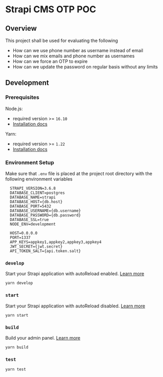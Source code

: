 # Strapi CMS OTP POC

## Overview
This project shall be used for evaluating the following

- How can we use phone number as username instead of email
- How can we mix emails and phone number as usernames
- How can we force an OTP to expire
- How can we update the password on regular basis without any limits

## Development

### Prerequisites
Node.js:
- required version >= `16.10`
- [Installation docs](https://yarnpkg.com/getting-started/install)

Yarn:
- required version >= `1.22`
- [Installation docs](https://nodejs.org/en/)

### Environment Setup

Make sure that `.env` file is placed at the project root directory with the following environment variables
```
  STRAPI_VERSION=3.6.8
  DATABASE_CLIENT=postgres
  DATABASE_NAME=strapi
  DATABASE_HOST={db.host}
  DATABASE_PORT=5432
  DATABASE_USERNAME={db.username}
  DATABASE_PASSWORD={db.password}
  DATABASE_SSL=true
  NODE_ENV=development

  HOST=0.0.0.0
  PORT=1337
  APP_KEYS=appkey1,appkey2,appkey3,appkey4
  JWT_SECRET={jwt.secret}
  API_TOKEN_SALT={api.token.salt}
```

### `develop`

Start your Strapi application with autoReload enabled. [Learn more](https://docs.strapi.io/developer-docs/latest/developer-resources/cli/CLI.html#strapi-develop)

```
yarn develop
```

### `start`

Start your Strapi application with autoReload disabled. [Learn more](https://docs.strapi.io/developer-docs/latest/developer-resources/cli/CLI.html#strapi-start)

```
yarn start
```

### `build`

Build your admin panel. [Learn more](https://docs.strapi.io/developer-docs/latest/developer-resources/cli/CLI.html#strapi-build)

```
yarn build
```

### `test`

```
yarn test
```

